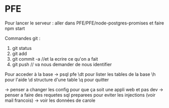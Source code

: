 # PFE


Pour lancer le serveur :
aller dans PFE/PFE/node-postgres-promises et faire npm start


Commandes git :
1. git status
2. git add <les nouveaux fichiers>
3. git commit -a //et la ecrire ce qu'on a fait
4. git push // va nous demander de nous identifier


Pour acceder à la base -> psql pfe
\dt pour lister les tables de la base
\h pour l'aide
\d <table> structure d'une table
\q pour quitter




-> penser a changer les config pour que ça soit une appli web et pas dev
-> penser a faire des requetes sql preparees pour eviter les injections (voir mail francois)
-> voir les données de carole
